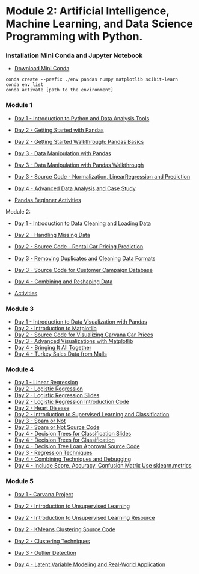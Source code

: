 # Module 2: Artificial Intelligence, Machine Learning, and Data Science Programming with Python. 

### Installation Mini Conda and Jupyter Notebook 
- [Download Mini Conda](https://docs.anaconda.com/free/miniconda/index.html)
```
conda create --prefix ./env pandas numpy matplotlib scikit-learn
conda env list 
conda activate [path to the environment]
```

### Module 1 

- [Day 1 - Introduction to Python and Data Analysis Tools](../slides/302-%20Introduction%20to%20Python%20and%20Data%20Analysis%20Tools.key)
- [Day 2 - Getting Started with Pandas](../slides/302-%20Getting%20Started%20with%20Pandas.key)
- [Day 2 - Getting Started Walkthrough: Pandas Basics](resources/getting-started-pandas.md) 
- [Day 3 - Data Manipulation with Pandas](../slides/302-%20Data%20Manipulation%20with%20Pandas.key)
- [Day 3 - Data Manipulation with Pandas Walkthrough](resources/data-manipulation-walkthrough.md)
- [Day 3 - Source Code - Normalization, LinearRegression and Prediction](https://gist.github.com/azamsharpschool/3b8f6d66964fe81f392dec07c310cbf4) 
- [Day 4 - Advanced Data Analysis and Case Study](resources/Activity:%20E-Commerce%20Sales%20Analysis.md)

- [Pandas Beginner Activities](resources/pandas-activities.md) 

Module 2: 

- [Day 1 - Introduction to Data Cleaning and Loading Data](resources/module2-day1.md)
- [Day 2 - Handling Missing Data](resources/module2.day2.md)
- [Day 2 - Source Code - Rental Car Pricing Prediction](https://gist.github.com/azamsharpschool/cb0e83549a4497545b3bb0409e4c7f82)
- [Day 3 - Removing Duplicates and Cleaning Data Formats](resources/module2-day3.md)
- [Day 3 - Source Code for Customer Campaign Database](https://gist.github.com/azamsharpschool/fd8e191a72dfcea63d10a95c5a54359c)
- [Day 4 - Combining and Reshaping Data](resources/module2-day4-md)

- [Activities](resources/module2-activities.md)

### Module 3 

- [Day 1 - Introduction to Data Visualization with Pandas](resources/module3-day1.md)
- [Day 2 - Introduction to Matplotlib](resources/module3-day2.md)
- [Day 2 - Source Code for Visualizing Carvana Car Prices](https://gist.github.com/azamsharpschool/3ee5bb004af43dac882f77c415578c6d)
- [Day 3 - Advanced Visualizations with Matplotlib](resources/advanced-visualization.md)
- [Day 4 - Bringing It All Together](resources/bringing-together.md)
- [Day 4 - Turkey Sales Data from Malls](https://gist.github.com/azamsharpschool/e87f0494968ed79b4e118f71751f4b06)

### Module 4 

- [Day 1 - Linear Regression](resources/introduction-linear-regression.md)
- [Day 2 - Logistic Regression](resources/intro-logistic-regression.md)
- [Day 2 - Logistic Regression Slides](../Slides/what-is-logistic-regression.key)
- [Day 2 - Logistic Regression Introduction Code](https://gist.github.com/azamsharpschool/ffdf72c628702d535e2c656e0796de30)
- [Day 2 - Heart Disease](https://gist.github.com/azamsharpschool/1f830faaa7545ec094494394d9e76247)
- [Day 2 - Introduction to Supervised Learning and Classification](resources/module4-day1.md)
- [Day 3 - Spam or Not](resources/spam-or-not.md)
- [Day 3 - Spam or Not Source Code](https://gist.github.com/azamsharpschool/383b96c835e9fcd3f421d52a7bb7c67e)
- [Day 4 - Decision Trees for Classification Slides](../Slides/decision-trees.key)
- [Day 4 - Decision Trees for Classification](resources/module4-day2.md)
- [Day 4 - Decision Tree Loan Approval Source Code](https://gist.github.com/azamsharpschool/6b7a599aa210e9ce652814fd808567fc)
- [Day 3 - Regression Techniques](resources/module4-day3.md)
- [Day 4 - Combining Techniques and Debugging](resources/module4-day4.md)
- [Day 4 - Include Score, Accuracy, Confusion Matrix Use sklearn.metrics](resources/model-eval.md)


### Module 5 

- [Day 1 - Carvana Project](resources/Carvana-RandomForest.ipynb)  

- [Day 2 - Introduction to Unsupervised Learning](resources/module5-day1.md)
- [Day 2 - Introduction to Unsupervised Learning Resource](https://www.datacamp.com/blog/introduction-to-unsupervised-learning)
- [Day 2 - KMeans Clustering Source Code](https://gist.github.com/azamsharpschool/e9bee843ccc9bda3a7a165c475283d99) 
- [Day 2 - Clustering Techniques](resources/module5-day2.md)
- [Day 3 - Outlier Detection](resources/module5-day3.md) 
- [Day 4 -  Latent Variable Modeling and Real-World Application](resources/module5-day4.md)

<!-- 

## Machine Learning  

- Machine Learning Categories 
- Machine Learning Toolbox 
- Pandas

- [Download Class Code Pandas](resources/pandas-302.ipynb)
- [Matplotlib Official Website](https://matplotlib.org/)

### Types of Machine Learning 

- [Machine Learning Slides](../Slides/types-of-machine-learning.key)

### Getting Started with Pandas 

- [Pandas Exercises](resources/pandas-exercises.md)
- [Car Prices Activity](/module2/resources/car-prices-activity.md)
- [Carvana Activity](/module2/resources/carvana-activity.md)
- [Covid Cases](resources/covid-cases.md)
- [DataFrame Missing Values Exercise](resources/dataframe-missing-values-exercises.md)
- [Pandas Groupby Activity](resources/pandas-groupby-exercise.md)

### Data Visualization 

- [Matplotlib Exercises](resources/matplotlib-intro.md)
- [Real-World Exercise: Analyzing Sales Data](resources/amazing-sales-data.md)

### Linear Regression

- [Slides](../Slides/intro-linear-regression.key)
- [Linear Regression Math YouTube Video](https://youtu.be/NUXdtN1W1FE?si=D4DE1qo7j3qsFooG)
- [Linear Regression Home Prices](resources/intro-linear-regression.md)
- [House Prices (fillna) Activity](/module2/resources/house-prices-fillna.md)
- [Coffee Sleep - Train and Test](resources/coffee-sleep-train-test.md)

<!-- 
- [House Prices Class Work](https://colab.research.google.com/drive/
1KF9jFLm59cp_9ZNkFFuRXgsBYL5IVO6B?usp=sharing)
--> 

<!-- 
- [Activity - One Hot Encoding](resources/one-hot-encoding.md)
- [Activity - Student Scores](resources/student-scores-graph.md)
- [Activity - Monthly Sales](resources/monthly-sales.md)

### Logistic Regression

- [Slides](../Slides/logistic-regression.key)
- [What is Sigmoid Function - Mohammad Azam](https://youtu.be/0BtMH3xzovg)
- [Understanding Gradient Descent]
- [Heart Disease Activity](/module2/resources/heart-disease-activity.md)
- [Logistic Regression - Cancer Diagnostics](resources/cancer-diagnostics.md)
- [Diabetes Prediction](resources/diabetes-prediction.md)

### K-Nearest Neighbors 

- [KNearest Neighbors Classification Article](https://www.freecodecamp.org/news/k-nearest-neighbors-algorithm-classifiers-and-model-example/)
- [Predicting Customer Purchases](resources/predict-price-k-nearest.md)

### Decision Tree
- [Churn Rate](resources/dt-activity.md)
- [Movie Genre](resources/dt-movie-genre.md)
- [Applicant Job Acceptance](resources/job-acceptance.md)
- [Predicting Disease Presence with Decision Tree](resources/decision-tree.md)

### Practice Exercises 

- [Practice Exercise Module 1A](resources/exercise-module1A.md)
- [Practice Exercise Module 1B](resources/exercuse-module1B.md)
- [Practice Exercise Module 2A](resources/exercise-module2A.md) 
- [Practice Exercise Module 2B](resources/exercise-module2B.md) 
- [Practice Exercise Module 3A](resources/exercise-module3A.md) 
- [Practice Exercise Module 3B](resources/exercise-module3B.md) 
- [Practice Exercise Module 4A](resources/exercise-module4A.md) 
- [Practice Exercise Module 4B](resources/exercise-module4B.md) 
- [Practice Exercise Module 5A](resources/exercise-module5A.md) 
- [Practice Exercise Module 5B](resources/exercise-module5B.md) 

--> 


